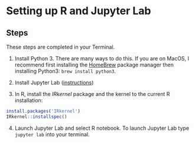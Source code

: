 # Setting up R and Jupyter Lab

## Steps 

These steps are completed in your Terminal.

1. Install Python 3. There are many ways to do this. If you are on MacOS, I recommend first installing the [HomeBrew](https://brew.sh/) package manager then installing Python3: `brew install python3`.

2. Install Jupyter Lab ([instructions](https://jupyterlab.readthedocs.io/en/stable/getting_started/installation.html))

3. In R, install the *IRkernel* package and the kernel to the current R installation:

```R
install.packages('IRkernel')
IRkernel::installspec()
```

4. Launch Jupyter Lab and select R notebook. To launch Jupyter Lab type `jupyter lab` into your terminal.
